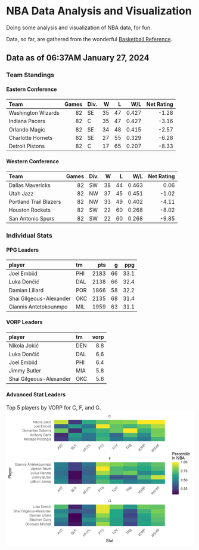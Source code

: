 # NBA Data Analysis and Visualization

Doing some analysis and visualization of NBA data, for fun.

Data, so far, are gathered from the wonderful [Basketball
Reference](https://www.basketball-reference.com/).

## Data as of 06:37AM January 27, 2024

### Team Standings

#### Eastern Conference

| Team               | Games | Div. |   W |   L |   W/L | Net Rating |
|:-------------------|------:|:-----|----:|----:|------:|-----------:|
| Washington Wizards |    82 | SE   |  35 |  47 | 0.427 |      -1.28 |
| Indiana Pacers     |    82 | C    |  35 |  47 | 0.427 |      -3.16 |
| Orlando Magic      |    82 | SE   |  34 |  48 | 0.415 |      -2.57 |
| Charlotte Hornets  |    82 | SE   |  27 |  55 | 0.329 |      -6.28 |
| Detroit Pistons    |    82 | C    |  17 |  65 | 0.207 |      -8.33 |

#### Western Conference

| Team                   | Games | Div. |   W |   L |   W/L | Net Rating |
|:-----------------------|------:|:-----|----:|----:|------:|-----------:|
| Dallas Mavericks       |    82 | SW   |  38 |  44 | 0.463 |       0.06 |
| Utah Jazz              |    82 | NW   |  37 |  45 | 0.451 |      -1.02 |
| Portland Trail Blazers |    82 | NW   |  33 |  49 | 0.402 |      -4.11 |
| Houston Rockets        |    82 | SW   |  22 |  60 | 0.268 |      -8.02 |
| San Antonio Spurs      |    82 | SW   |  22 |  60 | 0.268 |      -9.85 |

### Individual Stats

#### PPG Leaders

| player                  | tm  |  pts |   g |  ppg |
|:------------------------|:----|-----:|----:|-----:|
| Joel Embiid             | PHI | 2183 |  66 | 33.1 |
| Luka Dončić             | DAL | 2138 |  66 | 32.4 |
| Damian Lillard          | POR | 1866 |  58 | 32.2 |
| Shai Gilgeous-Alexander | OKC | 2135 |  68 | 31.4 |
| Giannis Antetokounmpo   | MIL | 1959 |  63 | 31.1 |

#### VORP Leaders

| player                  | tm  | vorp |
|:------------------------|:----|-----:|
| Nikola Jokić            | DEN |  8.8 |
| Luka Dončić             | DAL |  6.6 |
| Joel Embiid             | PHI |  6.4 |
| Jimmy Butler            | MIA |  5.8 |
| Shai Gilgeous-Alexander | OKC |  5.6 |

#### Advanced Stat Leaders

Top 5 players by VORP for C, F, and G.
![](README_files/figure-gfm/README-unnamed-chunk-7-1.png)<!-- -->
